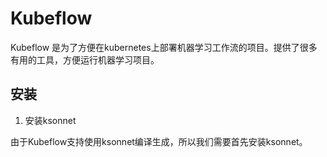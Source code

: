 # Kubeflow

Kubeflow 是为了方便在kubernetes上部署机器学习工作流的项目。提供了很多有用的工具，方便运行机器学习项目。


## 安装

1. 安装ksonnet

由于Kubeflow支持使用ksonnet编译生成，所以我们需要首先安装ksonnet。

```bash

```